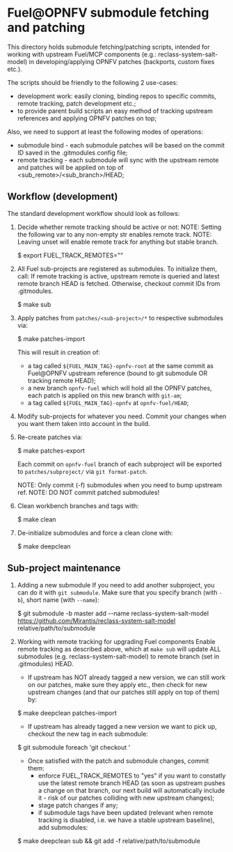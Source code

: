 Fuel@OPNFV submodule fetching and patching
==========================================

This directory holds submodule fetching/patching scripts, intended for
working with upstream Fuel/MCP components (e.g.: reclass-system-salt-model) in
developing/applying OPNFV patches (backports, custom fixes etc.).

The scripts should be friendly to the following 2 use-cases:
  - development work: easily cloning, binding repos to specific commits,
    remote tracking, patch development etc.;
  - to provide parent build scripts an easy method of tracking upstream
    references and applying OPNFV patches on top;

Also, we need to support at least the following modes of operations:
  - submodule bind - each submodule patches will be based on the commit ID
    saved in the .gitmodules config file;
  - remote tracking - each submodule will sync with the upstream remote
    and patches will be applied on top of <sub_remote>/<sub_branch>/HEAD;

Workflow (development)
----------------------
The standard development workflow should look as follows:

1. Decide whether remote tracking should be active or not:
   NOTE: Setting the following var to any non-empty str enables remote track.
   NOTE: Leaving unset will enable remote track for anything but stable branch.

   $ export FUEL_TRACK_REMOTES=""

2. All Fuel sub-projects are registered as submodules. To initialize them, call:
   If remote tracking is active, upstream remote is queried and latest remote
   branch HEAD is fetched. Otherwise, checkout commit IDs from .gitmodules.

   $ make sub

3. Apply patches from `patches/<sub-project>/*` to respective submodules via:

   $ make patches-import

   This will result in creation of:
   - a tag called `${FUEL_MAIN_TAG}-opnfv-root` at the same commit as Fuel@OPNFV
     upstream reference (bound to git submodule OR tracking remote HEAD);
   - a new branch `opnfv-fuel` which will hold all the OPNFV patches,
     each patch is applied on this new branch with `git-am`;
   - a tag called `${FUEL_MAIN_TAG}-opnfv` at `opnfv-fuel/HEAD`;

4. Modify sub-projects for whatever you need.
   Commit your changes when you want them taken into account in the build.

5. Re-create patches via:

   $ make patches-export

   Each commit on `opnfv-fuel` branch of each subproject will be
   exported to `patches/subproject/` via `git format-patch`.

   NOTE: Only commit (-f) submodules when you need to bump upstream ref.
   NOTE: DO NOT commit patched submodules!

6. Clean workbench branches and tags with:

   $ make clean

7. De-initialize submodules and force a clean clone with:

   $ make deepclean

Sub-project maintenance
-----------------------
1. Adding a new submodule
   If you need to add another subproject, you can do it with `git submodule`.
   Make sure that you specify branch (with `-b`), short name (with `--name`):

   $ git submodule -b master add --name reclass-system-salt-model \
     https://github.com/Mirantis/reclass-system-salt-model \
     relative/path/to/submodule

2. Working with remote tracking for upgrading Fuel components
   Enable remote tracking as described above, which at `make sub` will update
   ALL submodules (e.g. reclass-system-salt-model) to remote branch (set in
   .gitmodules) HEAD.

   * If upstream has NOT already tagged a new version, we can still work on
     our patches, make sure they apply etc., then check for new upstream
     changes (and that our patches still apply on top of them) by:

   $ make deepclean patches-import

   * If upstream has already tagged a new version we want to pick up, checkout
     the new tag in each submodule:

   $ git submodule foreach 'git checkout <newtag>'

   * Once satisfied with the patch and submodule changes, commit them:
     - enforce FUEL_TRACK_REMOTES to "yes" if you want to constatly use the
       latest remote branch HEAD (as soon as upstream pushes a change on that
       branch, our next build will automatically include it - risk of our
       patches colliding with new upstream changes);
     - stage patch changes if any;
     - if submodule tags have been updated (relevant when remote tracking is
       disabled, i.e. we have a stable upstream baseline), add submodules:

   $ make deepclean sub && git add -f relative/path/to/submodule
